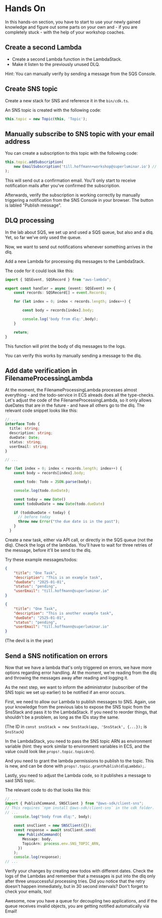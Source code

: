 # Hands On


In this hands-on section, you have to start to use your newly gained knowledge and figure out some parts on your own and - if you are completely stuck - with the help of your workshop coaches.


## Create a second Lambda

- Create a second Lambda function in the LambdaStack.
- Make it listen to the previously unused DLQ.

Hint: You can manually verify by sending a message from the SQS Console.


## Create SNS topic

Create a new stack for SNS and reference it in the `bin/cdk.ts`.

An SNS topic is created with the following code:

```typescript
this.topic = new Topic(this, 'Topic');
```


## Manually subscribe to SNS topic with your email address

You can create a subscription to this topic with the following code:

```typescript
this.topic.addSubscription(
    new EmailSubscription('till.hoffmann+workshop@superluminar.io') // replace me
);
```

This will send out a confirmation email. You'll only start to receive notification mails after you've confirmed the subscription.

Afterwards, verify the subscription is working correctly by manually triggering a notification from the SNS Console in your browser. The button is labled "Publish message".


## DLQ processing

In the lab about SQS, we set up and used a SQS queue, but also and a dlq. Yet, so far we've only used the queue.

Now, we want to send out notifications whenever something arrives in the dlq.

Add a new Lambda for processing dlq messages to the LambdaStack.

The code for it could look like this:

```typescript
import { SQSEvent, SQSRecord } from "aws-lambda";

export const handler = async (event: SQSEvent) => {
	const records: SQSRecord[] = event.Records;

	for (let index = 0; index < records.length; index++) {

		const body = records[index].body;

		console.log('body from dlq:',body);
	}

	return;
}
```

This function will print the body of dlq messages to the logs.

You can verify this works by manually sending a message to the dlq.


## Add date verification in FilenameProcessingLambda

At the moment, the FilenameProcessingLambda processes almost everything - and the todo-service in ECS alreads does all the type-checks.
Let's adjust the code of the FilenameProcessingLambda, so it only allows dueDates that are in the future - and have all others go to the dlq.
The relevant code snippet looks like this:

```typescript
// ...
interface Todo {
  title: string;
  description: string;
  dueDate: Date;
  status: string;
  userEmail: string;
}

// ...

for (let index = 0; index < records.length; index++) {
    const body = records[index].body;

    const todo: Todo = JSON.parse(body);

    console.log(todo.dueDate);

	const today = new Date()
	const todoDueDate = new Date(todo.dueDate)

    if (todoDueDate < today) {
      // before today
	  throw new Error("the due date is in the past");
    }
  }
```

Create a new task, either via API call, or directly in the SQS queue (not the dlq).
Check the logs of the lambdas.
You'll have to wait for three retries of the message, before it'll be send to the dlq.

Try these example messages/todos:

```json
{
    "title": "One Task",
    "description": "This is an example task",
    "dueDate": "2025-01-01",
    "status": "pending",
    "userEmail": "till.hoffmann@superluminar.io"
}
```

```json
{
    "title": "One Task",
    "description": "This is another example task",
    "dueDate": "2525-01-01",
    "status": "pending",
    "userEmail": "till.hoffmann@superluminar.io"
}
```
(The devil is in the year)


## Send a SNS notification on errors

Now that we have a lambda that's only triggered on errors, we have more options regarding error handling.
At the moment, we're reading from the dlq and throwing the messages away after reading and logging it.

As the next step, we want to inform the administrator (subscriber of the SNS topic we set up earlier) to be notified if an error occurs.

First, we need to allow our Lambda to publish messages to SNS.
Again, use your knowledge from the previous labs to expose the SNS topic from the SnsStack and pass it to the LambdaStack.
If you need to reorder things, that shouldn't be a problem, as long as the IDs stay the same.

(The ID in `const snsStack = new SnsStack(app, 'SnsStack', {...});` is `SnsStack`)

In the LambdaStack, you need to pass the SNS topic ARN as environment variable (hint: they work similar to environment variables in ECS, and the value could look like `props!.topic.topicArn`).

And you need to grant the lambda permissions to publish to the topic.
This is new, and can be done with `props!.topic.grantPublish(dlqLambda);`.

Lastly, you need to adjust the Lambda code, so it publishes a message to said SNS topic.

The relevant code to do that looks like this:

```typescript
// ...
import { PublishCommand, SNSClient } from "@aws-sdk/client-sns";
// This requires `npm install @aws-sdk/client-sns` in the cdk folder.
// ...
    console.log("body from dlq:", body);

    const snsClient = new SNSClient({});
    const response = await snsClient.send(
      new PublishCommand({
        Message: body,
        TopicArn: process.env.SNS_TOPIC_ARN,
      })
    );
    console.log(response);
// ...
```

Verify your changes by creating new todos with different dates.
Check the logs of the Lambdas and remember that a messages is put into the dlq only after three unsuccessful processing tries.
Did you notice that the retry doesn't happen immediately, but in 30 second intervals?
Don't forget to check your emails, too!

Awesome, now you have a queue for decoupling two applications, and if the queue receives invalid objects, you are getting notified automatically via Email!
